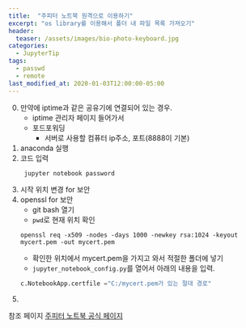 ```yaml
---
title:  "주피터 노트북 원격으로 이용하기"
excerpt: "os library를 이용해서 폴더 내 파일 목록 가져오기"
header:
  teaser: /assets/images/bio-photo-keyboard.jpg
categories:
  - JupyterTip
tags:
  - passwd
  - remote
last_modified_at: 2020-01-03T12:00:00-05:00
---
```

0. 만약에 iptime과 같은 공유기에 연결되어 있는 경우.    
	- iptime 관리자 페이지 들어가서
	- 포드포워딩   
		- 서버로 사용할 컴퓨터 ip주소, 포트(8888이 기본) 
1. anaconda 실행
2. 코드 입력
	``` cmd
	 jupyter notebook password
	 ```
3.  시작 위치 변경 for 보안
4. openssl for 보안
	- git bash 열기
	- ```pwd```로 현재 위치 확인
	``` git
	openssl req -x509 -nodes -days 1000 -newkey rsa:1024 -keyout mycert.pem -out mycert.pem
	```
	-  확인한 위치에서 mycert.pem을 가지고 와서 적절한 폴더에 넣기
	- `jupyter_notebook_config.py`를 열어서 아래의 내용을 입력.
	``` python
	c.NotebookApp.certfile ="C:/mycert.pem가 있는 절대 경로"
	```
5. 


참조 페이지
[주피터 노트북 공식 페이지](https://testnb.readthedocs.io/en/stable/examples/Notebook/Configuring%20the%20Notebook%20and%20Server.html)
<!--stackedit_data:
eyJoaXN0b3J5IjpbMTIyMTQwMjUwNyw0NzQ1NDUzMCwtOTQ3ND
A1OTc1LDczMDk5ODExNl19
-->